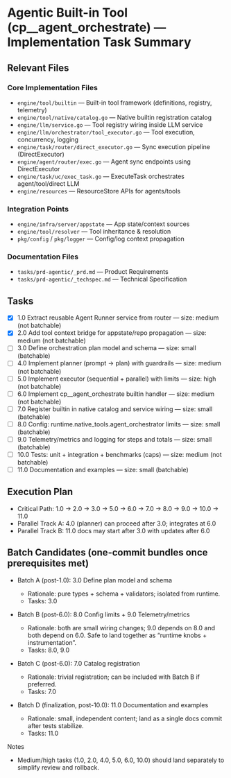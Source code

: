 # Agentic Built-in Tool (cp\_\_agent_orchestrate) — Implementation Task Summary

## Relevant Files

### Core Implementation Files

- `engine/tool/builtin` — Built-in tool framework (definitions, registry, telemetry)
- `engine/tool/native/catalog.go` — Native builtin registration catalog
- `engine/llm/service.go` — Tool registry wiring inside LLM service
- `engine/llm/orchestrator/tool_executor.go` — Tool execution, concurrency, logging
- `engine/task/router/direct_executor.go` — Sync execution pipeline (DirectExecutor)
- `engine/agent/router/exec.go` — Agent sync endpoints using DirectExecutor
- `engine/task/uc/exec_task.go` — ExecuteTask orchestrates agent/tool/direct LLM
- `engine/resources` — ResourceStore APIs for agents/tools

### Integration Points

- `engine/infra/server/appstate` — App state/context sources
- `engine/tool/resolver` — Tool inheritance & resolution
- `pkg/config` / `pkg/logger` — Config/log context propagation

### Documentation Files

- `tasks/prd-agentic/_prd.md` — Product Requirements
- `tasks/prd-agentic/_techspec.md` — Technical Specification

## Tasks

- [x] 1.0 Extract reusable Agent Runner service from router — size: medium (not batchable)
 - [x] 2.0 Add tool context bridge for appstate/repo propagation — size: medium (not batchable)
- [ ] 3.0 Define orchestration plan model and schema — size: small (batchable)
- [ ] 4.0 Implement planner (prompt → plan) with guardrails — size: medium (not batchable)
- [ ] 5.0 Implement executor (sequential + parallel) with limits — size: high (not batchable)
- [ ] 6.0 Implement cp\_\_agent_orchestrate builtin handler — size: medium (not batchable)
- [ ] 7.0 Register builtin in native catalog and service wiring — size: small (batchable)
- [ ] 8.0 Config: runtime.native_tools.agent_orchestrator limits — size: small (batchable)
- [ ] 9.0 Telemetry/metrics and logging for steps and totals — size: small (batchable)
- [ ] 10.0 Tests: unit + integration + benchmarks (caps) — size: medium (not batchable)
- [ ] 11.0 Documentation and examples — size: small (batchable)

## Execution Plan

- Critical Path: 1.0 → 2.0 → 3.0 → 5.0 → 6.0 → 7.0 → 8.0 → 9.0 → 10.0 → 11.0
- Parallel Track A: 4.0 (planner) can proceed after 3.0; integrates at 6.0
- Parallel Track B: 11.0 docs may start after 3.0 with updates after 6.0

## Batch Candidates (one-commit bundles once prerequisites met)

- Batch A (post-1.0): 3.0 Define plan model and schema
  - Rationale: pure types + schema + validators; isolated from runtime.
  - Tasks: 3.0

- Batch B (post-6.0): 8.0 Config limits + 9.0 Telemetry/metrics
  - Rationale: both are small wiring changes; 9.0 depends on 8.0 and both depend on 6.0. Safe to land together as “runtime knobs + instrumentation”.
  - Tasks: 8.0, 9.0

- Batch C (post-6.0): 7.0 Catalog registration
  - Rationale: trivial registration; can be included with Batch B if preferred.
  - Tasks: 7.0

- Batch D (finalization, post-10.0): 11.0 Documentation and examples
  - Rationale: small, independent content; land as a single docs commit after tests stabilize.
  - Tasks: 11.0

Notes

- Medium/high tasks (1.0, 2.0, 4.0, 5.0, 6.0, 10.0) should land separately to simplify review and rollback.
